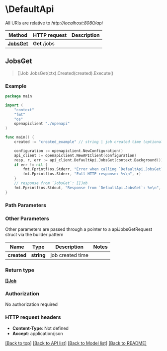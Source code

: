 # \DefaultApi

All URIs are relative to *http://localhost:8080/api*

Method | HTTP request | Description
------------- | ------------- | -------------
[**JobsGet**](DefaultApi.md#JobsGet) | **Get** /jobs | 



## JobsGet

> []Job JobsGet(ctx).Created(created).Execute()



### Example

```go
package main

import (
    "context"
    "fmt"
    "os"
    openapiclient "./openapi"
)

func main() {
    created := "created_example" // string | job created time (optional)

    configuration := openapiclient.NewConfiguration()
    api_client := openapiclient.NewAPIClient(configuration)
    resp, r, err := api_client.DefaultApi.JobsGet(context.Background()).Created(created).Execute()
    if err != nil {
        fmt.Fprintf(os.Stderr, "Error when calling `DefaultApi.JobsGet``: %v\n", err)
        fmt.Fprintf(os.Stderr, "Full HTTP response: %v\n", r)
    }
    // response from `JobsGet`: []Job
    fmt.Fprintf(os.Stdout, "Response from `DefaultApi.JobsGet`: %v\n", resp)
}
```

### Path Parameters



### Other Parameters

Other parameters are passed through a pointer to a apiJobsGetRequest struct via the builder pattern


Name | Type | Description  | Notes
------------- | ------------- | ------------- | -------------
 **created** | **string** | job created time | 

### Return type

[**[]Job**](Job.md)

### Authorization

No authorization required

### HTTP request headers

- **Content-Type**: Not defined
- **Accept**: application/json

[[Back to top]](#) [[Back to API list]](../README.md#documentation-for-api-endpoints)
[[Back to Model list]](../README.md#documentation-for-models)
[[Back to README]](../README.md)


